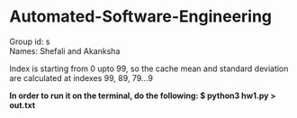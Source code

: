 # Automated-Software-Engineering

Group id: s
<br> Names: Shefali and Akanksha

Index is starting from 0 upto 99, so the cache mean and standard deviation are calculated at indexes 99, 89, 79...9

<b/> In order to run it on the terminal, do the following:
$ python3 hw1.py > out.txt
